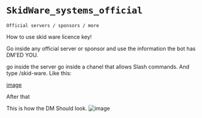 # `SkidWare_systems_official`
``Official servers / sponsors / more``

How to use skid ware licence key!

Go inside any official server or sponsor and use the information the bot has DM'ED YOU.

go inside the server go inside a chanel that allows Slash commands. And type  /skid-ware.
Like this:

[image](https://user-images.githubusercontent.com/118820203/203315027-15d7e073-f8e8-45c0-b0a2-1e03baffd727.png)

After that

 This is how the DM Should look. ![image](https://user-images.githubusercontent.com/118820203/203315418-9502425a-856a-4171-b77d-1130daa39418.png)
